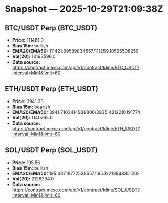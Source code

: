 # Snapshot — 2025-10-29T21:09:38Z

## BTC/USDT Perp (BTC_USDT)
- **Price:** 111461.9
- **Bias 15m:** bullish
- **EMA20/EMA50:** 111421.69589834557/111259.10595508256
- **Vol(20):** 13193596.0
- **Data source:** https://contract.mexc.com/api/v1/contract/kline/BTC_USDT?interval=Min1&limit=60

## ETH/USDT Perp (ETH_USDT)
- **Price:** 3941.33
- **Bias 15m:** bearish
- **EMA20/EMA50:** 3941.7103414938806/3935.4312210191774
- **Vol(20):** 1140765.0
- **Data source:** https://contract.mexc.com/api/v1/contract/kline/ETH_USDT?interval=Min1&limit=60

## SOL/USDT Perp (SOL_USDT)
- **Price:** 195.56
- **Bias 15m:** bullish
- **EMA20/EMA50:** 195.43718772538557/195.12213968351202
- **Vol(20):** 2126234.0
- **Data source:** https://contract.mexc.com/api/v1/contract/kline/SOL_USDT?interval=Min1&limit=60
